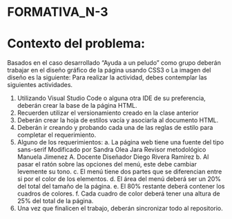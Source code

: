 # FORMATIVA_N-3
# Contexto del problema:
Basados en el caso desarrollado “Ayuda a un peludo” como grupo deberán trabajar en el diseño gráfico de la página usando CSS3 o La imagen del diseño es la siguiente: Para 
realizar la actividad, debes contemplar las siguientes actividades. 
1. Utilizando Visual Studio Code o alguna otra IDE de su preferencia, deberán crear la base de la página HTML. 
2. Recuerden utilizar el versionamiento creado en la clase anterior 
3. Deberán crear la hoja de estilos vacía y asociarla al documento HTML. 
4. Deberán ir creando y probando cada una de las reglas de estilo para completar el requerimiento. 
5. Alguno de los requerimientos: 
a. La página web tiene una fuente del tipo sans-serif Modificado por Sandra Olea Jara Revisor metodológico Manuela Jimenez A. Docente Diseñador Diego Rivera Ramírez 
b. Al pasar el ratón sobre las opciones del menú, este debe cambiar levemente su tono. 
c. El menú tiene dos partes que se diferencian entre si por el color de los elementos. 
d. El área del menú deberá ser un 20% del total del tamaño de la página. 
e. El 80% restante deberá contener los cuadros de colores. 
f. Cada cuadro de color deberá tener una altura de 25% del total de la página. 
6. Una vez que finalicen el trabajo, deberán sincronizar todo al repositorio.
